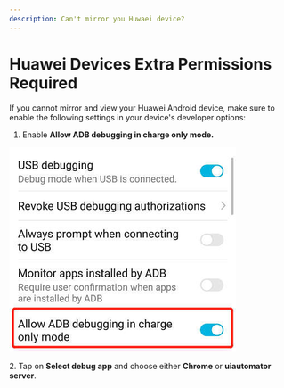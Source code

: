 ```yaml
---
description: Can't mirror you Huwaei device?
---
```


# Huawei Devices Extra Permissions Required

If you cannot mirror and view your Huawei Android device, make sure to enable the following settings in your device's developer options:

1. Enable **Allow ADB debugging in charge only mode.**&#x20;

![](<../../.gitbook/assets/image (532).png>)

2\. Tap on **Select debug app** and choose either **Chrome** or **uiautomator server**.
